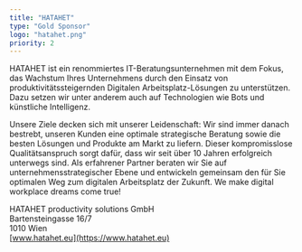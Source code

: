 ```yaml
---
title: "HATAHET"
type: "Gold Sponsor"
logo: "hatahet.png"
priority: 2
---
```


HATAHET ist ein renommiertes IT-Beratungsunternehmen mit dem Fokus, das Wachstum Ihres Unternehmens durch den Einsatz von produktivitätssteigernden Digitalen Arbeitsplatz-Lösungen zu unterstützen. Dazu setzen wir unter anderem auch auf Technologien wie Bots und künstliche Intelligenz.

Unsere Ziele decken sich mit unserer Leidenschaft: Wir sind immer danach bestrebt, unseren Kunden eine optimale strategische Beratung sowie die besten Lösungen und Produkte am Markt zu liefern. Dieser kompromisslose Qualitätsanspruch sorgt dafür, dass wir seit über 10 Jahren erfolgreich unterwegs sind. Als erfahrener Partner beraten wir Sie auf unternehmensstrategischer Ebene und entwickeln gemeinsam den für Sie optimalen Weg zum digitalen Arbeitsplatz der Zukunft. We make digital workplace dreams come true!

HATAHET productivity solutions GmbH  
Bartensteingasse 16/7  
1010 Wien  
[www.hatahet.eu](https://www.hatahet.eu)